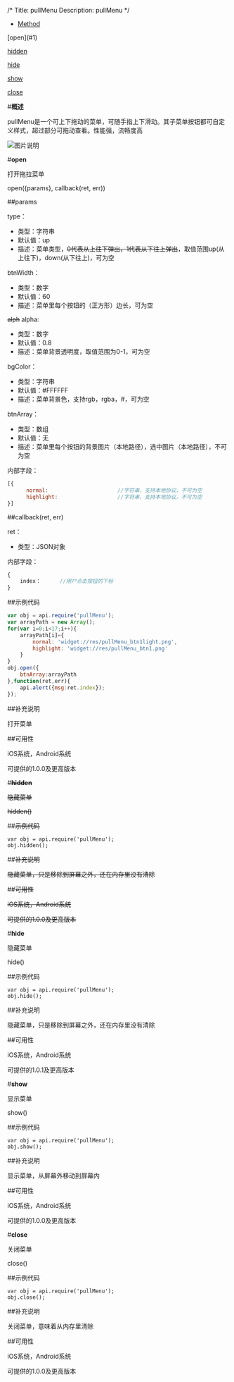 /*
Title: pullMenu
Description: pullMenu
*/

<ul id="tab" class="clearfix">
	<li class="active"><a href="#method-content">Method</a></li>
</ul>
<div id="method-content">

<div class="outline">
[open](#1)

[hidden](#2)

[hide](#5)

[show](#3)

[close](#4)
</div>

#**概述**

pullMenu是一个可上下拖动的菜单，可随手指上下滑动。其子菜单按钮都可自定义样式，超过部分可拖动查看。性能强，流畅度高

![图片说明](/img/docImage/pullMenu.jpg)

#**open**<div id="1"></div>

打开拖拉菜单

open({params}, callback(ret, err))

##params

type：

- 类型：字符串
- 默认值：up
- 描述：菜单类型，<del>0代表从上往下弹出，1代表从下往上弹出</del>，取值范围up(从上往下)，down(从下往上)，可为空

btnWidth：

- 类型：数字
- 默认值：60
- 描述：菜单里每个按钮的（正方形）边长，可为空

<del>alph</del>  alpha:

- 类型：数字
- 默认值：0.8
- 描述：菜单背景透明度，取值范围为0-1，可为空

bgColor：

- 类型：字符串
- 默认值：#FFFFFF
- 描述：菜单背景色，支持rgb，rgba，#，可为空

btnArray：

- 类型：数组
- 默认值：无
- 描述：菜单里每个按钮的背景图片（本地路径），选中图片（本地路径），不可为空

内部字段：

```js
[{
      normal:                      //字符串，支持本地协议，不可为空
      highlight:                   //字符串，支持本地协议，不可为空
}]
```

##callback(ret, err)

ret：

- 类型：JSON对象

内部字段：

```js
{
	index：		//用户点击按钮的下标
}
```

##示例代码

```js
var obj = api.require('pullMenu');
var arrayPath = new Array();
for(var i=0;i<17;i++){
	arrayPath[i]={
		normal: 'widget://res/pullMenu_btn1light.png',
		highlight: 'widget://res/pullMenu_btn1.png'
	}
}
obj.open({
	btnArray:arrayPath
},function(ret,err){
	api.alert({msg:ret.index});
});
```
##补充说明

打开菜单

##可用性

iOS系统，Android系统

可提供的1.0.0及更高版本


#**<del>hidden</del>**<div id="2"></div>

<del>隐藏菜单</del>

<del>hidden()</del>

##<del>示例代码</del>

    var obj = api.require('pullMenu');
    obj.hidden();

##<del>补充说明</del>

<del>隐藏菜单，只是移除到屏幕之外，还在内存里没有清除</del>

##<del>可用性</del>

<del>iOS系统，Android系统</del>

<del>可提供的1.0.0及更高版本</del>

#**hide**<div id="5"></div>

隐藏菜单

hide()

##示例代码

    var obj = api.require('pullMenu');
    obj.hide();

##补充说明

隐藏菜单，只是移除到屏幕之外，还在内存里没有清除

##可用性

iOS系统，Android系统

可提供的1.0.1及更高版本


#**show**<div id="3"></div>

显示菜单

show()

##示例代码

    var obj = api.require('pullMenu');
    obj.show();

##补充说明

显示菜单，从屏幕外移动到屏幕内

##可用性

iOS系统，Android系统

可提供的1.0.0及更高版本


#**close**<div id="4"></div>

关闭菜单

close()

##示例代码

    var obj = api.require('pullMenu');
    obj.close();

##补充说明

关闭菜单，意味着从内存里清除

##可用性

iOS系统，Android系统

可提供的1.0.0及更高版本
